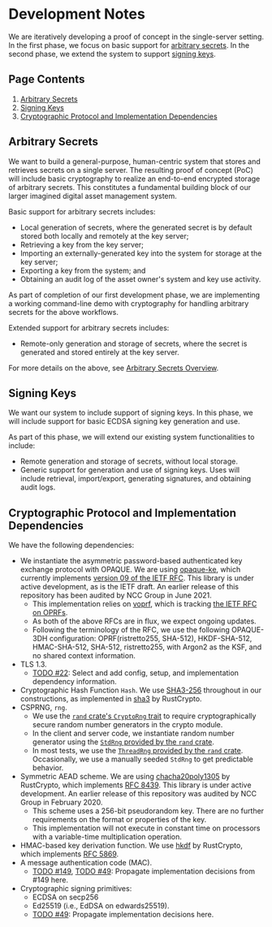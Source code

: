 # Development Notes
We are iteratively developing a proof of concept in the single-server setting. In the first phase, we focus on basic support for [arbitrary secrets](#arbitrary-secrets). In the second phase, we extend the system to support [signing keys](#signing-keys).

## Page Contents
1. [Arbitrary Secrets](#arbitrary-secrets)<br>
1. [Signing Keys](#signing-keys) <br>
1. [Cryptographic Protocol and Implementation Dependencies](#cryptographic-protocol-and-implementation-dependencies)<br>

## Arbitrary Secrets 
We want to build a general-purpose, human-centric system that stores and retrieves secrets on a single server. The resulting proof of concept (PoC) will include basic cryptography to realize an end-to-end encrypted storage of arbitrary secrets. This constitutes a fundamental building block of our larger imagined digital asset management system. 

Basic support for arbitrary secrets includes:
- Local generation of secrets, where the generated secret is by default stored both locally and remotely at the key server;
- Retrieving a key from the key server;
- Importing an externally-generated key into the system for storage at the key server;
- Exporting a key from the system; and
- Obtaining an audit log of the asset owner's system and key use activity.

As part of completion of our first development phase, we are implementing a working command-line demo with cryptography for handling arbitrary secrets for the above workflows. 

Extended support for arbitrary secrets includes:
- Remote-only generation and storage of secrets, where the secret is generated and stored entirely at the key server.

For more details on the above, see [Arbitrary Secrets Overview](arbitrary-secrets-overview.md).

## Signing Keys

We want our system to include support of signing keys. In this phase, we will include support for basic ECDSA signing key generation and use.

As part of this phase, we will extend our existing system functionalities to include:
- Remote generation and storage of secrets, without local storage.
- Generic support for generation and use of signing keys. Uses will include retrieval, import/export, generating signatures, and obtaining audit logs.

## Cryptographic Protocol and Implementation Dependencies
We have the following dependencies:
- We instantiate the asymmetric password-based authenticated key exchange protocol with OPAQUE. We are using [opaque-ke](https://docs.rs/opaque-ke/2.0.0-pre.3/opaque_ke/index.html), which currently implements [version 09 of the IETF RFC](https://datatracker.ietf.org/doc/draft-irtf-cfrg-opaque/09/). This library is under active development, as is the IETF draft. An earlier release of this repository has been audited by NCC Group in June 2021. 
    - This implementation relies on [voprf](https://github.com/novifinancial/voprf), which is tracking [the IETF RFC on OPRFs](https://datatracker.ietf.org/doc/draft-irtf-cfrg-voprf/).
    - As both of the above RFCs are in flux, we expect ongoing updates.
    - Following the terminology of the RFC, we use the following OPAQUE-3DH configuration: OPRF(ristretto255, SHA-512), HKDF-SHA-512, HMAC-SHA-512, SHA-512, ristretto255, with Argon2 as the KSF, and no shared context information. 
- TLS 1.3. 
    - [TODO #22](https://github.com/boltlabs-inc/key-mgmt-spec/issues/22): Select and add config, setup, and implementation dependency information.
- Cryptographic Hash Function `Hash`. We use [SHA3-256](https://nvlpubs.nist.gov/nistpubs/fips/nist.fips.202.pdf) throughout in our constructions, as implemented in [sha3](https://docs.rs/sha3/latest/sha3/) by RustCrypto.
- CSPRNG, `rng`.
    - We use the [`rand` crate's `CryptoRng` trait](https://docs.rs/rand/latest/rand/trait.CryptoRng.html) to require cryptographically secure random number generators in the crypto module.
    - In the client and server code, we instantiate random number generator using the [`StdRng` provided by the `rand` crate](https://docs.rs/rand/latest/rand/rngs/struct.StdRng.html).
    - In most tests, we use the [`ThreadRng` provided by the `rand` crate](https://docs.rs/rand/latest/rand/rngs/struct.ThreadRng.html). Occasionally, we use a manually seeded `StdRng` to get predictable behavior.
- Symmetric AEAD scheme. We are using [chacha20poly1305](https://docs.rs/chacha20poly1305/0.10.1/chacha20poly1305/index.html) by RustCrypto, which implements [RFC 8439](https://tools.ietf.org/html/rfc8439). This library is under active development. An earlier release of this repository was audited by NCC Group in February 2020.
    - This scheme uses a 256-bit pseudorandom key. There are no further requirements on the format or properties of the key.
    - This implementation will not execute in constant time on processors with a variable-time multiplication operation.
 - HMAC-based key derivation function. We use [hkdf](https://docs.rs/rust-crypto/0.2.36/crypto/hkdf/) by RustCrypto, which implements [RFC 5869](https://datatracker.ietf.org/doc/html/rfc5869).
- A message authentication code (MAC).
    - [TODO #149](https://github.com/boltlabs-inc/key-mgmt/issues/149), [TODO #49](https://github.com/boltlabs-inc/key-mgmt-spec/issues/49): Propagate implementation decisions from #149 here.
- Cryptographic signing primitives:
    - ECDSA on secp256
    - Ed25519 (i.e., EdDSA on edwards25519).
    - [TODO #49](https://github.com/boltlabs-inc/key-mgmt-spec/issues/49): Propagate implementation decisions here.

